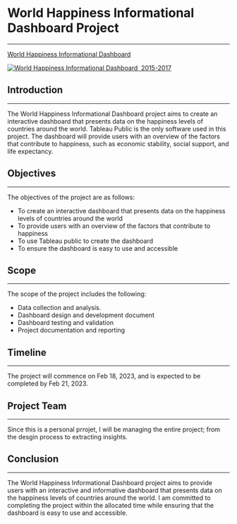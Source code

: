 
# World Happiness Informational Dashboard Project #
-------------------------------------------------------------
 [World Happiness Informational Dashboard](https://public.tableau.com/views/WorldHappinessInformationalDashboard/TitlePage?:language=en-US&:display_count=n&:origin=viz_share_link)
 <div class='tableauPlaceholder' id='viz1676785237130' style='position: relative'><noscript><a href='#'><img alt='World Happiness Informational Dashboard  2015-2017 ' src='https:&#47;&#47;public.tableau.com&#47;static&#47;images&#47;Wo&#47;WorldHappinessInformationalDashboard&#47;TitlePage&#47;1_rss.png' style='border: none' /></a></noscript><object class='tableauViz'  style='display:none;'><param name='host_url' value='https%3A%2F%2Fpublic.tableau.com%2F' /> <param name='embed_code_version' value='3' /> <param name='site_root' value='' /><param name='name' value='WorldHappinessInformationalDashboard&#47;TitlePage' /><param name='tabs' value='no' /><param name='toolbar' value='yes' /><param name='static_image' value='https:&#47;&#47;public.tableau.com&#47;static&#47;images&#47;Wo&#47;WorldHappinessInformationalDashboard&#47;TitlePage&#47;1.png' /> <param name='animate_transition' value='yes' /><param name='display_static_image' value='yes' /><param name='display_spinner' value='yes' /><param name='display_overlay' value='yes' /><param name='display_count' value='yes' /><param name='language' value='en-US' /></object></div> 

## Introduction ##
-------------------
The World Happiness Informational Dashboard project aims to create an interactive dashboard that presents data on the happiness levels of countries around the world. Tableau Public is the only software used in this project. The dashboard will provide users with an overview of the factors that contribute to happiness, such as economic stability, social support, and life expectancy. 

## Objectives ##
-------------------
The objectives of the project are as follows:
* To create an interactive dashboard that presents data on the happiness levels of countries around the world
* To provide users with an overview of the factors that contribute to happiness
* To use Tableau public to create the dashboard
* To ensure the dashboard is easy to use and accessible

## Scope ##
-------------
The scope of the project includes the following:
* Data collection and analysis.
* Dashboard design and development document
* Dashboard testing and validation
* Project documentation and reporting

## Timeline ##
---------------
The project will commence on Feb 18, 2023, and is expected to be completed by Feb 21, 2023.

## Project Team ##
-------------------
Since this is a personal prrojet, I will be managing the entire project; from the desgin process to extracting insights.  

## Conclusion ##
-------------------
The World Happiness Informational Dashboard project aims to provide users with an interactive and informative dashboard that presents data on the happiness levels of countries around the world. I am committed to completing the project within the allocated time while ensuring that the dashboard is easy to use and accessible. 
